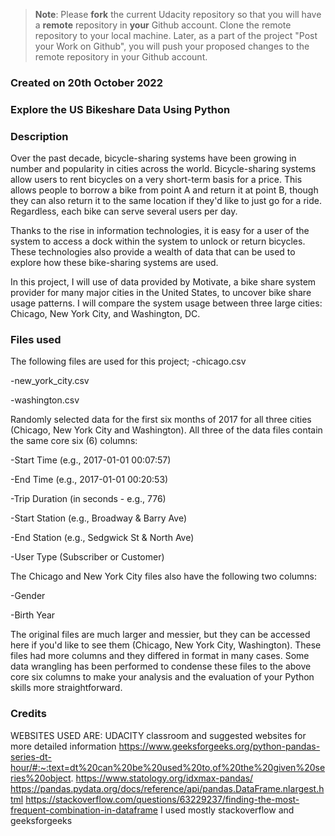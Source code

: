 >**Note**: Please **fork** the current Udacity repository so that you will have a **remote** repository in **your** Github account. Clone the remote repository to your local machine. Later, as a part of the project "Post your Work on Github", you will push your proposed changes to the remote repository in your Github account.

### Created on 20th October 2022

### Explore the US Bikeshare Data Using Python

### Description
Over the past decade, bicycle-sharing systems have been growing in number and popularity in cities across the world. Bicycle-sharing systems allow users to rent bicycles on a very short-term basis for a price. This allows people to borrow a bike from point A and return it at point B, though they can also return it to the same location if they'd like to just go for a ride. Regardless, each bike can serve several users per day.

Thanks to the rise in information technologies, it is easy for a user of the system to access a dock within the system to unlock or return bicycles. These technologies also provide a wealth of data that can be used to explore how these bike-sharing systems are used.

In this project, I will use of data provided by Motivate, a bike share system provider for many major cities in the United States, to uncover bike share usage patterns. I will compare the system usage between three large cities: Chicago, New York City, and Washington, DC.

### Files used
The following files are used for this project;
-chicago.csv

-new_york_city.csv

-washington.csv

Randomly selected data for the first six months of 2017 for all three cities (Chicago, New York City and Washington). All three of the data files contain the same core six (6) columns:

-Start Time (e.g., 2017-01-01 00:07:57)

-End Time (e.g., 2017-01-01 00:20:53)

-Trip Duration (in seconds - e.g., 776)

-Start Station (e.g., Broadway & Barry Ave)

-End Station (e.g., Sedgwick St & North Ave)

-User Type (Subscriber or Customer)

The Chicago and New York City files also have the following two columns:

-Gender

-Birth Year

The original files are much larger and messier, but they can be accessed here if you'd like to see them (Chicago, New York City, Washington). These files had more columns and they differed in format in many cases. Some data wrangling has been performed to condense these files to the above core six columns to make your analysis and the evaluation of your Python skills more straightforward.

### Credits
WEBSITES USED ARE:
UDACITY classroom and suggested websites for more detailed information
https://www.geeksforgeeks.org/python-pandas-series-dt-hour/#:~:text=dt%20can%20be%20used%20to,of%20the%20given%20series%20object.
https://www.statology.org/idxmax-pandas/
https://pandas.pydata.org/docs/reference/api/pandas.DataFrame.nlargest.html
https://stackoverflow.com/questions/63229237/finding-the-most-frequent-combination-in-dataframe
I used mostly stackoverflow and geeksforgeeks 
